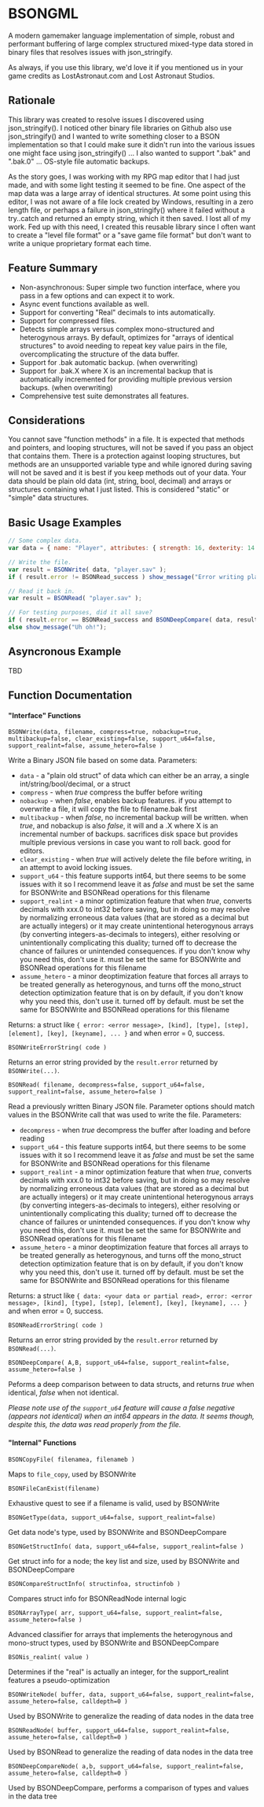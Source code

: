 # BSONGML
A modern gamemaker language implementation of simple, robust and performant buffering of large complex structured mixed-type data stored in binary files that resolves issues with json_stringify.

As always, if you use this library, we'd love it if you mentioned us in your game credits as LostAstronaut.com and Lost Astronaut Studios.

## Rationale

This library was created to resolve issues I discovered using json_stringify().  I noticed other binary file libraries on Github also use json_stringify() and I wanted to write something closer to a BSON implementation so that I could make sure it didn't run into the various issues one might face using json_stringify() ... I also wanted to support ".bak" and ".bak.0" ... OS-style file automatic backups.

As the story goes, I was working with my RPG map editor that I had just made, and with some light testing it seemed to be fine.  One aspect of the map data was a large array of identical structures.  At some point using this editor, I was not aware of a file lock created by Windows, resulting in a zero length file, or perhaps a failure in json_stringify() where it failed without a try..catch and returned an empty string, which it then saved. I lost all of my work. Fed up with this need, I created this reusable library since I often want to create a "level file format" or a "save game file format" but don't want to write a unique proprietary format each time.

## Feature Summary

* Non-asynchronous: Super simple two function interface, where you pass in a few options and can expect it to work.
* Async event functions available as well.
* Support for converting "Real" decimals to ints automatically.
* Support for compressed files.
* Detects simple arrays versus complex mono-structured and heterogynous arrays. By default, optimizes for "arrays of identical structures" to avoid needing to repeat key value pairs in the file, overcomplicating the structure of the data buffer.
* Support for .bak automatic backup. (when overwriting)
* Support for .bak.X where X is an incremental backup that is automatically incremented for providing multiple previous version backups. (when overwriting)
* Comprehensive test suite demonstrates all features.

## Considerations

You cannot save "function methods" in a file.  It is expected that methods and pointers, and looping structures, will not be saved if you pass an object that contains them.  There is a protection against looping structures, but methods are an unsupported variable type and while ignored during saving will not be saved and it is best if you keep methods out of your data.  Your data should be plain old data (int, string, bool, decimal) and arrays or structures containing what I just listed.  This is considered "static" or "simple" data structures.  

## Basic Usage Examples

```javascript
// Some complex data.
var data = { name: "Player", attributes: { strength: 16, dexterity: 14 }, hitpoints: 7, max_hitpoints: 10, dead: false, score: 123789, handicap: 1.5, inventory: [ "a sword", "meat cleaver", "pistol" ] };

// Write the file.
var result = BSONWrite( data, "player.sav" );
if ( result.error != BSONRead_success ) show_message("Error writing player.sav");

// Read it back in.
var result = BSONRead( "player.sav" );

// For testing purposes, did it all save?
if ( result.error == BSONRead_success and BSONDeepCompare( data, result.data ) ) show_message("All good!");
else show_message("Uh oh!");
```

## Asyncronous Example

TBD

## Function Documentation

#### "Interface" Functions

``BSONWrite(data, filename, compress=true, nobackup=true, multibackup=false, clear_existing=false, support_u64=false, support_realint=false, assume_hetero=false )``

Write a Binary JSON file based on some data. Parameters:
* ``data`` - a "plain old struct" of data which can either be an array, a single int/string/bool/decimal, or a struct
* ``compress`` - when _true_ compress the buffer before writing
* ``nobackup`` - when _false_, enables backup features. if you attempt to overwrite a file, it will copy the file to filename.bak first
* ``multibackup`` - when _false_, no incremental backup will be written. when _true_, and nobackup is also _false_, it will and a .X where X is an incremental number of backups.  sacrifices disk space but provides multiple previous versions in case you want to roll back.  good for editors.
* ``clear_existing`` - when _true_ will actively delete the file before writing, in an attempt to avoid locking issues.
* ``support_u64`` - this feature supports int64, but there seems to be some issues with it so I recommend leave it as _false_ and must be set the same for BSONWrite and BSONRead operations for this filename
* ``support_realint`` - a minor optimization feature that when _true_, converts decimals with xxx.0 to int32 before saving, but in doing so may resolve by normalizing erroneous data values (that are stored as a decimal but are actually integers) or it may create unintentional heterogynous arrays (by converting integers-as-decimals to integers), either resolving or unintentionally complicating this duality; turned off to decrease the chance of failures or unintended consequences. if you don't know why you need this, don't use it. must be set the same for BSONWrite and BSONRead operations for this filename
* ``assume_hetero`` - a minor deoptimization feature that forces all arrays to be treated generally as heterogynous, and turns off the mono_struct detection optimization feature that is on by default, if you don't know why you need this, don't use it. turned off by default. must be set the same for BSONWrite and BSONRead operations for this filename

Returns: a struct like ``{ error: <error message>, [kind], [type], [step], [element], [key], [keyname], ... }`` and when error = 0, success.

``BSONWriteErrorString( code )``

Returns an error string provided by the ``result.error`` returned by ``BSONWrite(...)``.

``BSONRead( filename, decompress=false, support_u64=false, support_realint=false, assume_hetero=false )``

Read a previously written Binary JSON file. Parameter options should match values in the BSONWrite call that was used to write the file. Parameters:
* ``decompress`` - when _true_ decompress the buffer after loading and before reading
* ``support_u64`` - this feature supports int64, but there seems to be some issues with it so I recommend leave it as _false_ and must be set the same for BSONWrite and BSONRead operations for this filename
* ``support_realint`` - a minor optimization feature that when _true_, converts decimals with xxx.0 to int32 before saving, but in doing so may resolve by normalizing erroneous data values (that are stored as a decimal but are actually integers) or it may create unintentional heterogynous arrays (by converting integers-as-decimals to integers), either resolving or unintentionally complicating this duality; turned off to decrease the chance of failures or unintended consequences. if you don't know why you need this, don't use it. must be set the same for BSONWrite and BSONRead operations for this filename
* ``assume_hetero`` - a minor deoptimization feature that forces all arrays to be treated generally as heterogynous, and turns off the mono_struct detection optimization feature that is on by default, if you don't know why you need this, don't use it. turned off by default. must be set the same for BSONWrite and BSONRead operations for this filename

Returns: a struct like ``{ data: <your data or partial read>, error: <error message>, [kind], [type], [step], [element], [key], [keyname], ... }`` and when error = 0, success.

``BSONReadErrorString( code )``

Returns an error string provided by the ``result.error`` returned by ``BSONRead(...)``.

``BSONDeepCompare( A,B, support_u64=false, support_realint=false, assume_hetero=false )``

Peforms a deep comparison between to data structs, and returns _true_ when identical, _false_ when not identical.  

_Please note use of the ``support_u64`` feature will cause a false negative (appears not identical) when an int64 appears in the data.  It seems though, despite this, the data was read properly from the file._

#### "Internal" Functions

``BSONCopyFile( filenamea, filenameb )``

Maps to ``file_copy``, used by BSONWrite

``BSONFileCanExist(filename)``

Exhaustive quest to see if a filename is valid, used by BSONWrite

``BSONGetType(data, support_u64=false, support_realint=false)``

Get data node's type, used by BSONWrite and BSONDeepCompare

``BSONGetStructInfo( data, support_u64=false, support_realint=false )``

Get struct info for a node; the key list and size, used by BSONWrite and BSONDeepCompare

``BSONCompareStructInfo( structinfoa, structinfob )``

Compares struct info for BSONReadNode internal logic

``BSONArrayType( arr, support_u64=false, support_realint=false, assume_hetero=false )``

Advanced classifier for arrays that implements the heterogynous and mono-struct types, used by BSONWrite and BSONDeepCompare

``BSONis_realint( value )``

Determines if the "real" is actually an integer, for the support_realint features a pseudo-optimization

``BSONWriteNode( buffer, data, support_u64=false, support_realint=false, assume_hetero=false, calldepth=0 )``

Used by BSONWrite to generalize the reading of data nodes in the data tree

``BSONReadNode( buffer, support_u64=false, support_realint=false, assume_hetero=false, calldepth=0 )``

Used by BSONRead to generalize the reading of data nodes in the data tree

``BSONDeepCompareNode( a,b, support_u64=false, support_realint=false, assume_hetero=false, calldepth=0 )``

Used by BSONDeepCompare, performs a comparison of types and values in the data tree
